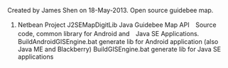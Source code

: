 Created by James Shen on 18-May-2013.
Open source guidebee map.

1. Netbean Project  J2SEMapDigitLib
   Java Guidebee Map API　Source code, common library for Android and　Java SE Applications.
   BuildAndroidGISEngine.bat generate lib for Android application (also Java ME and Blackberry)
   BuildGISEngine.bat generate lib for Java SE applications
